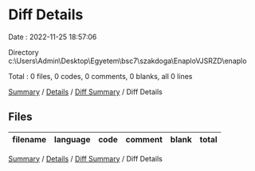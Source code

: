 # Diff Details

Date : 2022-11-25 18:57:06

Directory c:\\Users\\Admin\\Desktop\\Egyetem\\bsc7\\szakdoga\\EnaploVJSRZD\\enaplo

Total : 0 files,  0 codes, 0 comments, 0 blanks, all 0 lines

[Summary](results.md) / [Details](details.md) / [Diff Summary](diff.md) / Diff Details

## Files
| filename | language | code | comment | blank | total |
| :--- | :--- | ---: | ---: | ---: | ---: |

[Summary](results.md) / [Details](details.md) / [Diff Summary](diff.md) / Diff Details